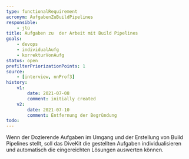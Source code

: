 ```yaml
---
type: functionalRequirement
acronym: AufgabenZuBuildPipelines
responsible: 
    - jlü
title: Aufgaben zu  der Arbeit mit Build Pipelines
goals: 
    - devops
    - individualAufg
    - korrekturVonAufg
status: open
prefilterPriorizationPoints: 1
source:
    - [interview, nnProf3]
history:
    v1:
        date: 2021-07-08
        comment: initially created
    v2:
        date: 2021-07-10
        comment: Entfernung der Begründung
todo: 
---
```


Wenn der Dozierende Aufgaben im Umgang und der Erstellung von Build Pipelines stellt, soll das DiveKit die gestellten Aufgaben
individualisieren und automatisch die eingereichten Lösungen auswerten können.


